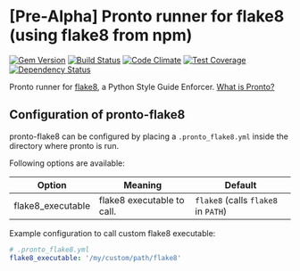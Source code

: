# [Pre-Alpha] Pronto runner for flake8 (using flake8 from npm)

[![Gem Version](https://badge.fury.io/rb/pronto-flake8.svg)](http://badge.fury.io/rb/pronto-flake8)
[![Build Status](https://travis-ci.org/scoremedia/pronto-flake8.svg?branch=master)](https://travis-ci.org/scoremedia/pronto-flake8)
[![Code Climate](https://codeclimate.com/github/scoremedia/pronto-flake8/badges/gpa.svg)](https://codeclimate.com/github/scoremedia/pronto-flake8)
[![Test Coverage](https://codeclimate.com/github/scoremedia/pronto-flake8/badges/coverage.svg)](https://codeclimate.com/github/scoremedia/pronto-flake8/coverage)
[![Dependency Status](https://gemnasium.com/badges/github.com/scoremedia/pronto-flake8.svg)](https://gemnasium.com/github.com/scoremedia/pronto-flake8)

Pronto runner for [flake8](http://flake8.pycqa.org/en/latest/), a Python Style Guide Enforcer. [What is Pronto?](https://github.com/mmozuras/pronto)


## Configuration of pronto-flake8

pronto-flake8 can be configured by placing a `.pronto_flake8.yml` inside the directory where pronto is run.

Following options are available:

| Option               | Meaning                                | Default                                   |
| -------------------- | -------------------------------------- | ----------------------------------------- |
| flake8_executable      | flake8 executable to call.               | `flake8` (calls `flake8` in `PATH`)           |


Example configuration to call custom flake8 executable:

```yaml
# .pronto_flake8.yml
flake8_executable: '/my/custom/path/flake8'
```
